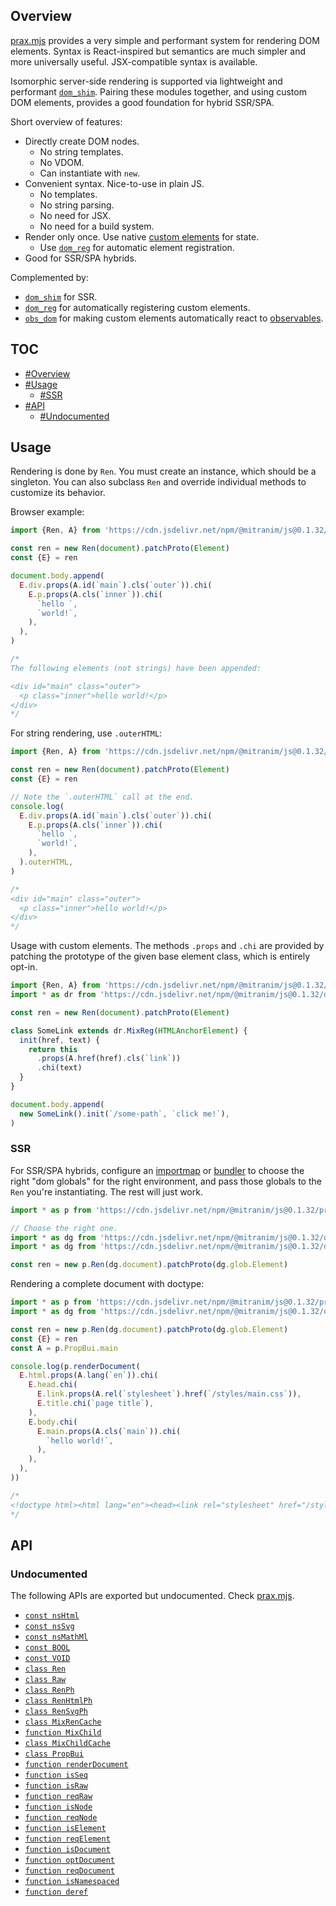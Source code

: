 ## Overview

[prax.mjs](../prax.mjs) provides a very simple and performant system for rendering DOM elements. Syntax is React-inspired but semantics are much simpler and more universally useful. JSX-compatible syntax is available.

Isomorphic server-side rendering is supported via lightweight and performant [`dom_shim`](dom_shim_readme.md). Pairing these modules together, and using custom DOM elements, provides a good foundation for hybrid SSR/SPA.

Short overview of features:

  * Directly create DOM nodes.
    * No string templates.
    * No VDOM.
    * Can instantiate with `new`.
  * Convenient syntax. Nice-to-use in plain JS.
    * No templates.
    * No string parsing.
    * No need for JSX.
    * No need for a build system.
  * Render only once. Use native [custom elements](https://developer.mozilla.org/en-US/docs/Web/Web_Components/Using_custom_elements) for state.
    * Use [`dom_reg`](dom_reg_readme.md) for automatic element registration.
  * Good for SSR/SPA hybrids.

Complemented by:

  * [`dom_shim`](dom_shim_readme.md) for SSR.
  * [`dom_reg`](dom_reg_readme.md) for automatically registering custom elements.
  * [`obs_dom`](obs_dom_readme.md) for making custom elements automatically react to [observables](obs_readme.md).

## TOC

* [#Overview](#overview)
* [#Usage](#usage)
  * [#SSR](#ssr)
* [#API](#api)
  * [#Undocumented](#undocumented)

## Usage

Rendering is done by `Ren`. You must create an instance, which should be a singleton. You can also subclass `Ren` and override individual methods to customize its behavior.

Browser example:

```js
import {Ren, A} from 'https://cdn.jsdelivr.net/npm/@mitranim/js@0.1.32/prax.mjs'

const ren = new Ren(document).patchProto(Element)
const {E} = ren

document.body.append(
  E.div.props(A.id(`main`).cls(`outer`)).chi(
    E.p.props(A.cls(`inner`)).chi(
      `hello `,
      `world!`,
    ),
  ),
)

/*
The following elements (not strings) have been appended:

<div id="main" class="outer">
  <p class="inner">hello world!</p>
</div>
*/
```

For string rendering, use `.outerHTML`:

```js
import {Ren, A} from 'https://cdn.jsdelivr.net/npm/@mitranim/js@0.1.32/prax.mjs'

const ren = new Ren(document).patchProto(Element)
const {E} = ren

// Note the `.outerHTML` call at the end.
console.log(
  E.div.props(A.id(`main`).cls(`outer`)).chi(
    E.p.props(A.cls(`inner`)).chi(
      `hello `,
      `world!`,
    ),
  ).outerHTML,
)

/*
<div id="main" class="outer">
  <p class="inner">hello world!</p>
</div>
*/
```

Usage with custom elements. The methods `.props` and `.chi` are provided by patching the prototype of the given base element class, which is entirely opt-in.

```js
import {Ren, A} from 'https://cdn.jsdelivr.net/npm/@mitranim/js@0.1.32/prax.mjs'
import * as dr from 'https://cdn.jsdelivr.net/npm/@mitranim/js@0.1.32/dom_reg.mjs'

const ren = new Ren(document).patchProto(Element)

class SomeLink extends dr.MixReg(HTMLAnchorElement) {
  init(href, text) {
    return this
      .props(A.href(href).cls(`link`))
      .chi(text)
  }
}

document.body.append(
  new SomeLink().init(`/some-path`, `click me!`),
)
```

### SSR

For SSR/SPA hybrids, configure an [importmap](https://wicg.github.io/import-maps/) or [bundler](https://esbuild.github.io) to choose the right "dom globals" for the right environment, and pass those globals to the `Ren` you're instantiating. The rest will just work.

```js
import * as p from 'https://cdn.jsdelivr.net/npm/@mitranim/js@0.1.32/prax.mjs'

// Choose the right one.
import * as dg from 'https://cdn.jsdelivr.net/npm/@mitranim/js@0.1.32/dom_glob_shim.mjs'
import * as dg from 'https://cdn.jsdelivr.net/npm/@mitranim/js@0.1.32/dom_glob_native.mjs'

const ren = new p.Ren(dg.document).patchProto(dg.glob.Element)
```

Rendering a complete document with doctype:

```js
import * as p from 'https://cdn.jsdelivr.net/npm/@mitranim/js@0.1.32/prax.mjs'
import * as dg from 'https://cdn.jsdelivr.net/npm/@mitranim/js@0.1.32/dom_glob_shim.mjs'

const ren = new p.Ren(dg.document).patchProto(dg.glob.Element)
const {E} = ren
const A = p.PropBui.main

console.log(p.renderDocument(
  E.html.props(A.lang(`en`)).chi(
    E.head.chi(
      E.link.props(A.rel(`stylesheet`).href(`/styles/main.css`)),
      E.title.chi(`page title`),
    ),
    E.body.chi(
      E.main.props(A.cls(`main`)).chi(
        `hello world!`,
      ),
    ),
  ),
))

/*
<!doctype html><html lang="en"><head><link rel="stylesheet" href="/styles/main.css" /><title>page title</title></head><body><main class="main">hello world!</main></body></html>
*/
```

## API

### Undocumented

The following APIs are exported but undocumented. Check [prax.mjs](../prax.mjs).

  * [`const nsHtml`](../prax.mjs#L4)
  * [`const nsSvg`](../prax.mjs#L5)
  * [`const nsMathMl`](../prax.mjs#L6)
  * [`const BOOL`](../prax.mjs#L14)
  * [`const VOID`](../prax.mjs#L22)
  * [`class Ren`](../prax.mjs#L28)
  * [`class Raw`](../prax.mjs#L342)
  * [`class RenPh`](../prax.mjs#L346)
  * [`class RenHtmlPh`](../prax.mjs#L350)
  * [`class RenSvgPh`](../prax.mjs#L354)
  * [`class MixRenCache`](../prax.mjs#L358)
  * [`function MixChild`](../prax.mjs#L388)
  * [`class MixChildCache`](../prax.mjs#L390)
  * [`class PropBui`](../prax.mjs#L447)
  * [`function renderDocument`](../prax.mjs#L552)
  * [`function isSeq`](../prax.mjs#L561)
  * [`function isRaw`](../prax.mjs#L565)
  * [`function reqRaw`](../prax.mjs#L566)
  * [`function isNode`](../prax.mjs#L569)
  * [`function reqNode`](../prax.mjs#L570)
  * [`function isElement`](../prax.mjs#L573)
  * [`function reqElement`](../prax.mjs#L574)
  * [`function isDocument`](../prax.mjs#L576)
  * [`function optDocument`](../prax.mjs#L584)
  * [`function reqDocument`](../prax.mjs#L585)
  * [`function isNamespaced`](../prax.mjs#L587)
  * [`function deref`](../prax.mjs#L590)
